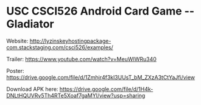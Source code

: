 # USC CSCI526 Android Card Game -- Gladiator

Website: http://lyzinskeyhostingpackage-com.stackstaging.com/csci526/examples/

Trailer: https://www.youtube.com/watch?v=MeuWIWRu340

Poster: https://drive.google.com/file/d/1Zmhjr4f3kl3UUsT_bM_ZXzA3tCtYaJfi/view

Download APK here: https://drive.google.com/file/d/1H4k-DNLtHQUVRv5Th4RTe5Xoaf7gaMYl/view?usp=sharing
